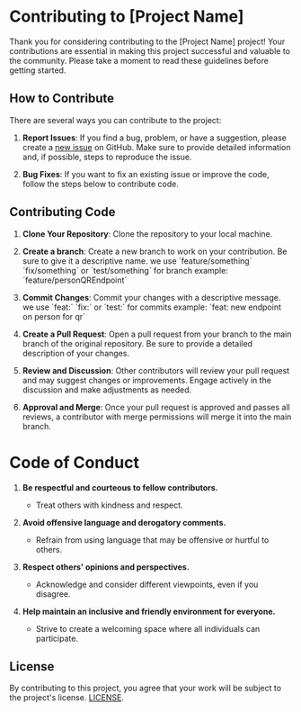 # Contributing to [Project Name]

Thank you for considering contributing to the [Project Name] project! Your contributions are essential in making this project successful and valuable to the community. Please take a moment to read these guidelines before getting started.

## How to Contribute

There are several ways you can contribute to the project:

1. **Report Issues**: If you find a bug, problem, or have a suggestion, please create a [new issue](https://github.com/enavagoro/medicapi/issues) on GitHub. Make sure to provide detailed information and, if possible, steps to reproduce the issue.

2. **Bug Fixes**: If you want to fix an existing issue or improve the code, follow the steps below to contribute code.

## Contributing Code

1. **Clone Your Repository**: Clone the repository to your local machine.

2. **Create a branch**: Create a new branch to work on your contribution. Be sure to give it a descriptive name. we use ´feature/something´ ´fix/something´ or ´test/something´ 
for branch example: ´feature/personQREndpoint´

3. **Commit Changes**: Commit your changes with a descriptive message. we use ´feat:´ ´fix:´ or ´test:´ for commits example: ´feat: new endpoint on person for qr´

4. **Create a Pull Request**: Open a pull request from your branch to the main branch of the original repository. Be sure to provide a detailed description of your changes.

5. **Review and Discussion**: Other contributors will review your pull request and may suggest changes or improvements. Engage actively in the discussion and make adjustments as needed.

6. **Approval and Merge**: Once your pull request is approved and passes all reviews, a contributor with merge permissions will merge it into the main branch.

# Code of Conduct

1. **Be respectful and courteous to fellow contributors.**
   - Treat others with kindness and respect.
   
2. **Avoid offensive language and derogatory comments.**
   - Refrain from using language that may be offensive or hurtful to others.
   
3. **Respect others' opinions and perspectives.**
   - Acknowledge and consider different viewpoints, even if you disagree.
   
4. **Help maintain an inclusive and friendly environment for everyone.**
   - Strive to create a welcoming space where all individuals can participate.

## License

By contributing to this project, you agree that your work will be subject to the project's license. [LICENSE](LICENSE.md).

